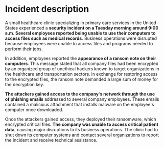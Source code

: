 # Incident description

A small healthcare clinic specializing in primary care services in the United States experienced a **security incident on a Tuesday morning around 9:00 a.m**. **Several employees reported being unable to use their computers to access files such as medical records**. Business operations were disrupted because employees were unable to access files and programs needed to perform their jobs.

In addition, employees reported the **appearance of a ransom note on their computers**. This message stated that all company files had been encrypted by an organized group of unethical hackers known to target organizations in the healthcare and transportation sectors. In exchange for restoring access to the encrypted files, the ransom note demanded a large sum of money for the decryption key. 

**The attackers gained access to the company's network through the use of phishing emails** addressed to several company employees. These emails contained a malicious attachment that installs malware on the employee's computer once downloaded.

Once the attackers gained access, they deployed their ransomware, which encrypted critical files. **The company was unable to access critical patient data**, causing major disruptions to its business operations. The clinic had to shut down its computer systems and contact several organizations to report the incident and receive technical assistance.
